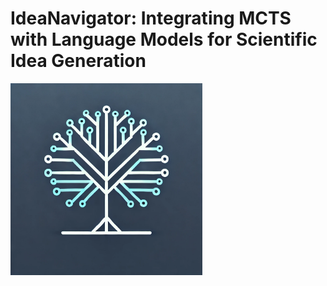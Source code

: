 # IdeaNavigator: Integrating MCTS with Language Models for Scientific Idea Generation

<img src="assets/image-20241204113158159.png" style="zoom:30%;" />